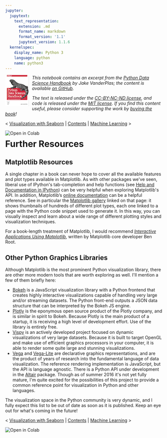 ```yaml
---
jupyter:
  jupytext:
    text_representation:
      extension: .md
      format_name: markdown
      format_version: '1.1'
      jupytext_version: 1.1.6
  kernelspec:
    display_name: Python 3
    language: python
    name: python3
---
```


<!--BOOK_INFORMATION-->
<img align="left" style="padding-right:10px;" src="figures/PDSH-cover-small.png">

*This notebook contains an excerpt from the [Python Data Science Handbook](http://shop.oreilly.com/product/0636920034919.do) by Jake VanderPlas; the content is available [on GitHub](https://github.com/jakevdp/PythonDataScienceHandbook).*

*The text is released under the [CC-BY-NC-ND license](https://creativecommons.org/licenses/by-nc-nd/3.0/us/legalcode), and code is released under the [MIT license](https://opensource.org/licenses/MIT). If you find this content useful, please consider supporting the work by [buying the book](http://shop.oreilly.com/product/0636920034919.do)!*


<!--NAVIGATION-->
< [Visualization with Seaborn](04.14-Visualization-With-Seaborn.md) | [Contents](Index.md) | [Machine Learning](05.00-Machine-Learning.md) >

<a href="https://colab.research.google.com/github/jakevdp/PythonDataScienceHandbook/blob/master/notebooks/04.15-Further-Resources.md"><img align="left" src="https://colab.research.google.com/assets/colab-badge.svg" alt="Open in Colab" title="Open and Execute in Google Colaboratory"></a>



# Further Resources


## Matplotlib Resources

A single chapter in a book can never hope to cover all the available features and plot types available in Matplotlib.
As with other packages we've seen, liberal use of IPython's tab-completion and help functions (see [Help and Documentation in IPython](01.01-Help-And-Documentation.md)) can be very helpful when exploring Matplotlib's API.
In addition, Matplotlib’s [online documentation](http://matplotlib.org/) can be a helpful reference.
See in particular the [Matplotlib gallery](http://matplotlib.org/gallery.html) linked on that page: it shows thumbnails of hundreds of different plot types, each one linked to a page with the Python code snippet used to generate it.
In this way, you can visually inspect and learn about a wide range of different plotting styles and visualization techniques.

For a book-length treatment of Matplotlib, I would recommend [*Interactive Applications Using Matplotlib*](https://www.packtpub.com/application-development/interactive-applications-using-matplotlib), written by Matplotlib core developer Ben Root.


## Other Python Graphics Libraries

Although Matplotlib is the most prominent Python visualization library, there are other more modern tools that are worth exploring as well.
I'll mention a few of them briefly here:

- [Bokeh](http://bokeh.pydata.org) is a JavaScript visualization library with a Python frontend that creates highly interactive visualizations capable of handling very large and/or streaming datasets. The Python front-end outputs a JSON data structure that can be interpreted by the Bokeh JS engine.
- [Plotly](http://plot.ly) is the eponymous open source product of the Plotly company, and is similar in spirit to Bokeh. Because Plotly is the main product of a startup, it is receiving a high level of development effort. Use of the library is entirely free.
- [Vispy](http://vispy.org/) is an actively developed project focused on dynamic visualizations of very large datasets. Because it is built to target OpenGL and make use of efficient graphics processors in your computer, it is able to render some quite large and stunning visualizations.
- [Vega](https://vega.github.io/) and [Vega-Lite](https://vega.github.io/vega-lite) are declarative graphics representations, and are the product of years of research into the fundamental language of data visualization. The reference rendering implementation is JavaScript, but the API is language agnostic. There is a Python API under development in the [Altair](https://altair-viz.github.io/) package. Though as of summer 2016 it's not yet fully mature, I'm quite excited for the possibilities of this project to provide a common reference point for visualization in Python and other languages.

The visualization space in the Python community is very dynamic, and I fully expect this list to be out of date as soon as it is published.
Keep an eye out for what's coming in the future!


<!--NAVIGATION-->
< [Visualization with Seaborn](04.14-Visualization-With-Seaborn.md) | [Contents](Index.md) | [Machine Learning](05.00-Machine-Learning.md) >

<a href="https://colab.research.google.com/github/jakevdp/PythonDataScienceHandbook/blob/master/notebooks/04.15-Further-Resources.md"><img align="left" src="https://colab.research.google.com/assets/colab-badge.svg" alt="Open in Colab" title="Open and Execute in Google Colaboratory"></a>

